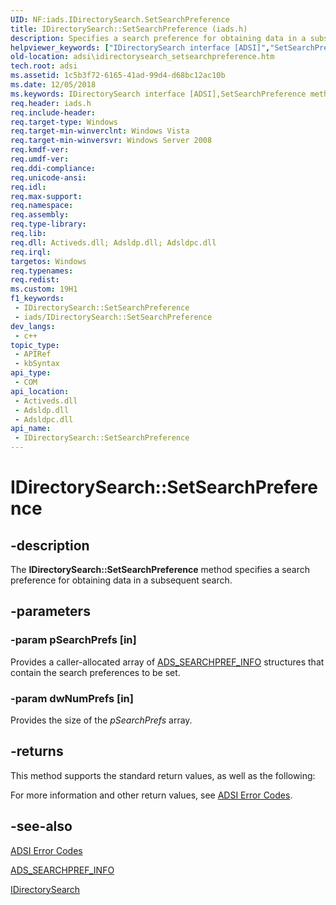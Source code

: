 ```yaml
---
UID: NF:iads.IDirectorySearch.SetSearchPreference
title: IDirectorySearch::SetSearchPreference (iads.h)
description: Specifies a search preference for obtaining data in a subsequent search.
helpviewer_keywords: ["IDirectorySearch interface [ADSI]","SetSearchPreference method","IDirectorySearch.SetSearchPreference","IDirectorySearch::SetSearchPreference","SetSearchPreference","SetSearchPreference method [ADSI]","SetSearchPreference method [ADSI]","IDirectorySearch interface","_ds_idirectorysearch_setsearchpreference","adsi.idirectorysearch__setsearchpreference","adsi.idirectorysearch_setsearchpreference","iads/IDirectorySearch::SetSearchPreference"]
old-location: adsi\idirectorysearch_setsearchpreference.htm
tech.root: adsi
ms.assetid: 1c5b3f72-6165-41ad-99d4-d68bc12ac10b
ms.date: 12/05/2018
ms.keywords: IDirectorySearch interface [ADSI],SetSearchPreference method, IDirectorySearch.SetSearchPreference, IDirectorySearch::SetSearchPreference, SetSearchPreference, SetSearchPreference method [ADSI], SetSearchPreference method [ADSI],IDirectorySearch interface, _ds_idirectorysearch_setsearchpreference, adsi.idirectorysearch__setsearchpreference, adsi.idirectorysearch_setsearchpreference, iads/IDirectorySearch::SetSearchPreference
req.header: iads.h
req.include-header: 
req.target-type: Windows
req.target-min-winverclnt: Windows Vista
req.target-min-winversvr: Windows Server 2008
req.kmdf-ver: 
req.umdf-ver: 
req.ddi-compliance: 
req.unicode-ansi: 
req.idl: 
req.max-support: 
req.namespace: 
req.assembly: 
req.type-library: 
req.lib: 
req.dll: Activeds.dll; Adsldp.dll; Adsldpc.dll
req.irql: 
targetos: Windows
req.typenames: 
req.redist: 
ms.custom: 19H1
f1_keywords:
 - IDirectorySearch::SetSearchPreference
 - iads/IDirectorySearch::SetSearchPreference
dev_langs:
 - c++
topic_type:
 - APIRef
 - kbSyntax
api_type:
 - COM
api_location:
 - Activeds.dll
 - Adsldp.dll
 - Adsldpc.dll
api_name:
 - IDirectorySearch::SetSearchPreference
---
```


# IDirectorySearch::SetSearchPreference


## -description

The <b>IDirectorySearch::SetSearchPreference</b> method specifies a search preference for obtaining data in a subsequent search.

## -parameters

### -param pSearchPrefs [in]

Provides a caller-allocated array of  <a href="/windows/desktop/api/iads/ns-iads-ads_searchpref_info">ADS_SEARCHPREF_INFO</a> structures that contain the search preferences to be set.

### -param dwNumPrefs [in]

Provides the size of the <i>pSearchPrefs</i> array.

## -returns

This method supports the standard return values, as well as the following:

For more information and other return values, see  <a href="/windows/desktop/ADSI/adsi-error-codes">ADSI Error Codes</a>.

## -see-also

<a href="/windows/desktop/ADSI/adsi-error-codes">ADSI Error Codes</a>



<a href="/windows/desktop/api/iads/ns-iads-ads_searchpref_info">ADS_SEARCHPREF_INFO</a>



<a href="/windows/desktop/api/iads/nn-iads-idirectorysearch">IDirectorySearch</a>

